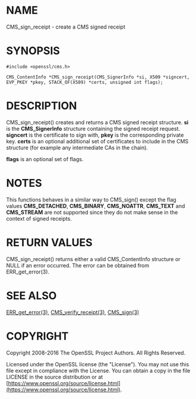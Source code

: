 # NAME

CMS\_sign\_receipt - create a CMS signed receipt

# SYNOPSIS

    #include <openssl/cms.h>

    CMS_ContentInfo *CMS_sign_receipt(CMS_SignerInfo *si, X509 *signcert, EVP_PKEY *pkey, STACK_OF(X509) *certs, unsigned int flags);

# DESCRIPTION

CMS\_sign\_receipt() creates and returns a CMS signed receipt structure. **si** is
the **CMS\_SignerInfo** structure containing the signed receipt request.
**signcert** is the certificate to sign with, **pkey** is the corresponding
private key.  **certs** is an optional additional set of certificates to include
in the CMS structure (for example any intermediate CAs in the chain).

**flags** is an optional set of flags.

# NOTES

This functions behaves in a similar way to CMS\_sign() except the flag values
**CMS\_DETACHED**, **CMS\_BINARY**, **CMS\_NOATTR**, **CMS\_TEXT** and **CMS\_STREAM**
are not supported since they do not make sense in the context of signed
receipts.

# RETURN VALUES

CMS\_sign\_receipt() returns either a valid CMS\_ContentInfo structure or NULL if
an error occurred.  The error can be obtained from ERR\_get\_error(3).

# SEE ALSO

[ERR\_get\_error(3)](http://man.he.net/man3/ERR_get_error),
[CMS\_verify\_receipt(3)](http://man.he.net/man3/CMS_verify_receipt),
[CMS\_sign(3)](http://man.he.net/man3/CMS_sign)

# COPYRIGHT

Copyright 2008-2016 The OpenSSL Project Authors. All Rights Reserved.

Licensed under the OpenSSL license (the "License").  You may not use
this file except in compliance with the License.  You can obtain a copy
in the file LICENSE in the source distribution or at
[https://www.openssl.org/source/license.html](https://www.openssl.org/source/license.html).
